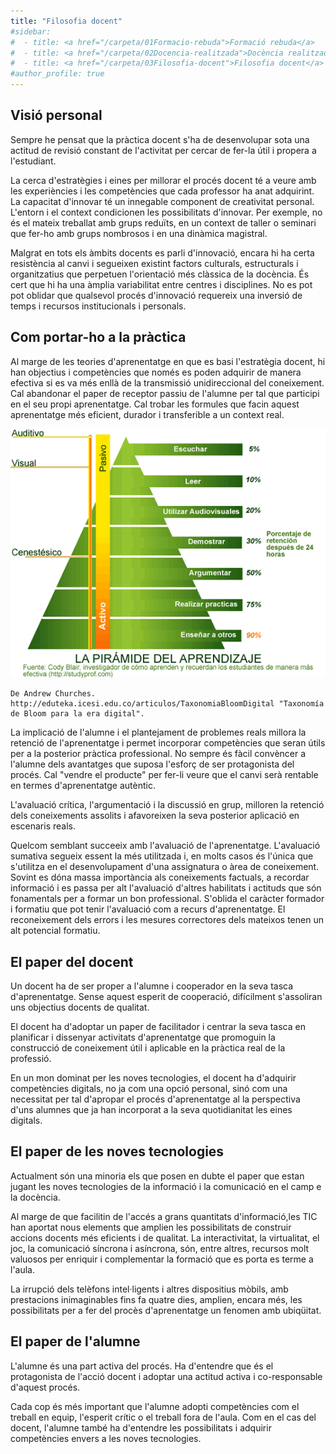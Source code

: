 ```yaml
---
title: "Filosofia docent"
#sidebar:
#  - title: <a href="/carpeta/01Formacio-rebuda">Formació rebuda</a>
#  - title: <a href="/carpeta/02Docencia-realitzada">Docència realitzada</a>
#  - title: <a href="/carpeta/03Filosofia-docent">Filosofia docent</a>
#author_profile: true
---
```


## Visió personal
Sempre he pensat que la pràctica docent s'ha de desenvolupar sota una actitud de revisió constant de l'activitat per cercar de fer-la útil i propera a l'estudiant.

La cerca d'estratègies i eines per millorar el procés docent té a veure amb les experiències i les competències que cada professor ha anat adquirint. La capacitat d'innovar té un innegable component de creativitat personal. L'entorn i el context condicionen les possibilitats d'innovar. Per exemple, no és el mateix treballat amb grups reduïts, en un context de taller o seminari que fer-ho amb grups nombrosos i en una dinàmica magistral.

Malgrat en tots els àmbits docents es parli d'innovació, encara hi ha certa resistència al canvi i segueixen existint factors culturals, estructurals i organitzatius que perpetuen l'orientació més clàssica de la docència. És cert que hi ha una àmplia variabilitat entre centres i disciplines. No es pot pot oblidar que qualsevol procés d'innovació requereix una inversió de temps i recursos institucionals i personals.

## Com portar-ho a la pràctica

Al marge de les teories d'aprenentatge en que es basi l'estratègia docent, hi han objectius i competències que només es poden adquirir de manera efectiva si es va més enllà de la transmissió unidireccional del coneixement. Cal abandonar el paper de receptor passiu de l'alumne per tal que participi en el seu propi aprenentatge. Cal trobar les formules que facin aquest aprenentatge més eficient, durador i transferible a un context real.


![Piràmide d'aprenentatge](/assets/images/piramideaprenentatge.png)
```
De Andrew Churches. http://eduteka.icesi.edu.co/articulos/TaxonomiaBloomDigital "Taxonomía de Bloom para la era digital".
```
La implicació de l'alumne i el plantejament de problemes reals millora la retenció de l'aprenentatge i permet incorporar competències que seran útils per a la posterior pràctica professional. No sempre és fàcil convèncer a l'alumne dels avantatges que suposa l'esforç de ser protagonista del procés. Cal "vendre el producte" per fer-li veure que el canvi serà rentable en termes d'aprenentatge autèntic.

L'avaluació crítica, l'argumentació i la discussió en grup, milloren la retenció dels coneixements assolits i afavoreixen la seva posterior aplicació en escenaris reals.

Quelcom semblant succeeix amb l'avaluació de l'aprenentatge. L'avaluació sumativa segueix essent la més utilitzada i, en molts casos és l'única que s'utilitza en el desenvolupament d'una assignatura o àrea de coneixement. Sovint es dóna massa importància als coneixements factuals, a recordar informació i es passa per alt l'avaluació d'altres habilitats i actituds que són fonamentals per a formar un bon professional. S'oblida el caràcter formador i formatiu que pot tenir l'avaluació com a recurs d'aprenentatge. El reconeixement dels errors i les mesures correctores dels mateixos tenen un alt potencial formatiu.

## El paper del docent
Un docent ha de ser proper a l'alumne i cooperador en la seva tasca d'aprenentatge. Sense aquest esperit de cooperació, difícilment s'assoliran uns objectius docents de qualitat.

El docent ha d'adoptar un paper de facilitador i centrar la seva tasca en planificar i dissenyar activitats d'aprenentatge que promoguin la construcció de coneixement útil i aplicable en la pràctica real de la professió.

En un mon dominat per les noves tecnologies, el docent ha d'adquirir competències digitals, no ja com una opció personal, sinó com una necessitat per tal d'apropar el procés d'aprenentatge al la perspectiva d'uns alumnes que ja han incorporat a la seva quotidianitat les eines digitals.    

## El paper de les noves tecnologies
Actualment són una minoria els que posen en dubte el paper que estan jugant les noves tecnologies de la informació i la comunicació en el camp e la docència.

Al marge de que facilitin de l'accés a grans quantitats d'informació,les TIC han aportat nous elements que amplien les possibilitats de construir accions docents més eficients i de qualitat. La interactivitat, la virtualitat, el joc, la comunicació síncrona i asíncrona, són, entre altres, recursos molt valuosos per enriquir i complementar la formació que es porta es terme a l'aula.

La irrupció dels telèfons intel·ligents i altres dispositius mòbils, amb prestacions inimaginables fins fa quatre dies, amplien, encara més, les possibilitats per a fer del procès d'aprenentatge un fenomen amb ubiqüitat.   


## El paper de l'alumne
L'alumne és una part activa del procés. Ha d'entendre que és el protagonista de l'acció docent i adoptar una actitud activa i co-responsable d'aquest procés. 

Cada cop és més important que l'alumne adopti competències com el treball en equip, l'esperit crític o el treball fora de l'aula. Com en el cas del docent, l'alumne també ha d'entendre les possibilitats i adquirir competències envers a les noves tecnologies. 


